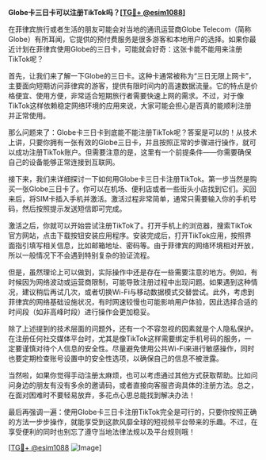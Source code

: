 **Globe卡三日卡可以注册TikTok吗？[[TG💪+ @esim1088](https://t.me/s/esim1088)]**

在菲律宾旅行或者生活的朋友可能会对当地的通讯运营商Globe Telecom（简称Globe）有所耳闻，它提供的预付费服务是很多游客和本地用户的选择。如果你最近计划在菲律宾使用Globe的三日卡，可能就会好奇：这张卡能不能用来注册TikTok呢？

首先，让我们来了解一下Globe的三日卡。这种卡通常被称为“三日无限上网卡”，主要面向短期访问菲律宾的游客，提供有限时间内的高速数据流量。它的特点是价格便宜、使用方便，非常适合短期旅行者需要快速上网的需求。不过，对于像TikTok这样依赖稳定网络环境的应用来说，大家可能会担心是否真的能顺利注册并正常使用。

那么问题来了：Globe卡三日卡到底能不能注册TikTok呢？答案是可以的！从技术上讲，只要你拥有一张有效的Globe三日卡，并且按照正常的步骤进行操作，就可以成功注册TikTok账户。但需要注意的是，这里有一个前提条件——你需要确保自己的设备能够正常连接到互联网。

接下来，我们来详细探讨一下如何用Globe卡三日卡注册TikTok。第一步当然是购买一张Globe三日卡了。你可以在机场、便利店或者一些街头小店找到它们。买回来后，将SIM卡插入手机并激活。激活过程非常简单，通常只需要输入你的手机号码，然后按照提示发送短信即可完成。

激活之后，你就可以开始尝试注册TikTok了。打开手机上的浏览器，搜索TikTok官方网站，点击下载按钮安装应用程序。安装完成后，打开TikTok应用，按照界面指引填写相关信息，比如邮箱地址、密码等。由于菲律宾的网络环境相对开放，所以一般情况下不会遇到特别复杂的验证流程。

但是，虽然理论上可以做到，实际操作中还是存在一些需要注意的地方。例如，有时候因为网络波动或运营商限制，可能导致注册过程中出现问题。如果遇到这种情况，建议稍后再试几次，或者切换Wi-Fi与移动数据模式交替尝试。此外，考虑到菲律宾的网络基础设施状况，有时网速较慢也可能影响用户体验，因此选择合适的时间段（如非高峰时段）进行操作会更加稳妥。

除了上述提到的技术层面的问题外，还有一个不容忽视的因素就是个人隐私保护。在注册任何社交媒体平台时，尤其是像TikTok这样需要绑定手机号码的服务，一定要谨慎对待个人信息的安全性。尽量避免使用公共Wi-Fi来进行敏感操作，同时也要定期检查账号设置中的安全性选项，以确保自己的信息不被泄露。

当然啦，如果你觉得手动注册太麻烦，也可以考虑通过其他方式获取帮助。比如问问身边的朋友有没有多余的邀请码，或者直接向客服咨询具体的注册方法。总之，在面对困难时不要轻易放弃，多花点心思总能找到解决办法！

最后再强调一遍：使用Globe卡三日卡注册TikTok完全是可行的，只要你按照正确的方法一步步操作，就能享受到这款风靡全球的短视频平台带来的乐趣。不过，在享受便利的同时也别忘了遵守当地法律法规以及平台规则哦！

[[TG💪+ @esim1088](https://t.me/s/esim1088) ![Image](https://i.postimg.cc/4NQfJmqS/Snipaste-2025-05-13-00-14-12.png)]